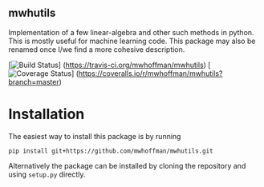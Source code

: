 mwhutils
--------

Implementation of a few linear-algebra and other such methods in python. This is
mostly useful for machine learning code. This package may also be renamed once
I/we find a more cohesive description.

[![Build Status](https://travis-ci.org/mwhoffman/mwhutils.svg?branch=master)]
(https://travis-ci.org/mwhoffman/mwhutils)
[![Coverage Status](https://coveralls.io/repos/mwhoffman/mwhutils/badge.png?branch=master)]
(https://coveralls.io/r/mwhoffman/mwhutils?branch=master)

Installation
============

The easiest way to install this package is by running

    pip install git+https://github.com/mwhoffman/mwhutils.git

Alternatively the package can be installed by cloning the repository and using
`setup.py` directly.

